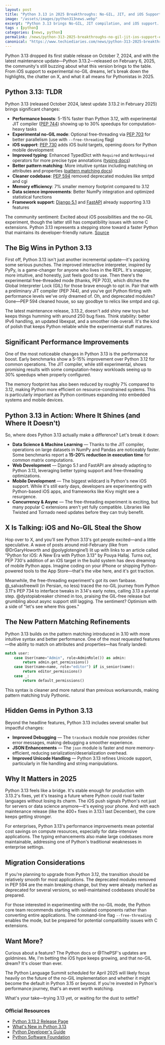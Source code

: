 ```yaml
---
layout: post
title: "Python 3.13 in 2025 Breakthroughs: No-GIL, JIT, and iOS Support Explained"
image: "/assets/images/python313news.webp"
excerpt: "Python 3.13 brings No-GIL, JIT compilation, and iOS support. Find out how it changes Python development in 2025." 
tags : [python]
categories: [news, python]
permalink: /news/python-313-2025-breakthroughs-no-gil-jit-ios-support-explained/
canonical: "https://www.techiediaries.com/news/python-313-2025-breakthroughs-no-gil-jit-ios-support-explained/"
---
```


Python 3.13 dropped its first stable release on October 7, 2024, and with the latest maintenance update—Python 3.13.2—released on February 6, 2025, the community's still buzzing about what this version brings to the table. From iOS support to experimental no-GIL dreams, let's break down the highlights, the chatter on X, and what it all means for Pythonistas in 2025.

## Python 3.13: TLDR

Python 3.13 (released October 2024, latest update 3.13.2 in February 2025) brings significant changes:

- **Performance boosts**: 5-15% faster than Python 3.12, with experimental JIT compiler ([PEP 744](https://peps.python.org/pep-0744/)) showing up to 30% speedups for computation-heavy tasks
- **Experimental no-GIL mode**: Optional free-threading via [PEP 703](https://peps.python.org/pep-0703/) for better parallelism (use with `--free-threading` flag)
- **iOS support**: [PEP 730](https://peps.python.org/pep-0730/) adds iOS build targets, opening doors for Python mobile development
- **Improved typing**: Enhanced TypedDict with `Required` and `NotRequired` operators for more precise type annotations ([typing docs](https://docs.python.org/3.13/library/typing.html#typing.TypedDict))
- **Better pattern matching**: More intuitive syntax including matching on attributes and properties ([pattern matching docs](https://docs.python.org/3.13/tutorial/controlflow.html#match-statements))
- **Cleaner codebase**: [PEP 594](https://peps.python.org/pep-0594/) removed deprecated modules like smtpd and cgi
- **Memory efficiency**: 7% smaller memory footprint compared to 3.12
- **Data science improvements**: Better NumPy integration and optimized statistical functions
- **Framework support**: [Django 5.1](https://docs.djangoproject.com/en/5.1/releases/5.1/) and [FastAPI](https://fastapi.tiangolo.com/) already supporting 3.13 features

The community sentiment: Excited about iOS possibilities and the no-GIL experiment, though the latter still has compatibility issues with some C extensions. Python 3.13 represents a stepping stone toward a faster Python that maintains its developer-friendly nature.
[Source](https://www.techiediaries.com/news/python-313-2025-breakthroughs-no-gil-jit-ios-support-explained/)
## The Big Wins in Python 3.13

First off, Python 3.13 isn't just another incremental update—it's packing some serious punches. The improved interactive interpreter, inspired by PyPy, is a game-changer for anyone who lives in the REPL. It's snappier, more intuitive, and honestly, just feels good to use. Then there's the experimental free-threaded mode (thanks, PEP 703), which ditches the Global Interpreter Lock (GIL) for those brave enough to opt in. Pair that with a preliminary JIT compiler (PEP 744), and you've got Python flirting with performance levels we've only dreamed of. Oh, and deprecated modules? Gone—PEP 594 cleaned house, so say goodbye to relics like smtpd and cgi.

The latest maintenance release, 3.13.2, doesn't add shiny new toys but keeps things humming with around 250 bug fixes. Think stability: better IPv6 handling, an updated libexpat, and a smoother ride overall. It's the kind of polish that keeps Python reliable while the experimental stuff matures.

## Significant Performance Improvements

One of the most noticeable changes in Python 3.13 is the performance boost. Early benchmarks show a 5-15% improvement over Python 3.12 for common operations. The JIT compiler, while still experimental, shows promising results with some computation-heavy workloads seeing up to 30% speedups when properly configured.

The memory footprint has also been reduced by roughly 7% compared to 3.12, making Python more efficient on resource-constrained systems. This is particularly important as Python continues expanding into embedded systems and mobile devices.

## Python 3.13 in Action: Where It Shines (and Where It Doesn't)

So, where does Python 3.13 actually make a difference? Let's break it down:

-   **Data Science & Machine Learning** — Thanks to the JIT compiler, operations on large datasets in NumPy and Pandas are noticeably faster. Some benchmarks report a **15-20% reduction in execution time** for common matrix computations.
-   **Web Development** — Django 5.1 and FastAPI are already adapting to Python 3.13, leveraging better typing support and free-threading optimizations.
-   **Mobile Development** — The biggest wildcard is Python's new iOS support. While it's still early days, developers are experimenting with Python-based iOS apps, and frameworks like Kivy might see a resurgence.
-   **Concurrency & Async** — The free-threading experiment is exciting, but many popular C extensions aren't yet fully compatible. Libraries like Twisted and Tornado need updates before they can truly benefit.

## X Is Talking: iOS and No-GIL Steal the Show

Hop over to X, and you'll see Python 3.13's got people excited—and a little speculative. A wave of posts around mid-February (like from @DrGaryHoworth and @polyglotengine1) lit up with links to an article called "Python for iOS: A New Era with Python 3.13" by Pouya Hallaj. Turns out, PEP 730's addition of an iOS target in the build system has devs dreaming of mobile Python apps. Imagine coding on your iPhone or shipping Python-powered tools to the App Store—that's the vibe here, and it's got traction.

Meanwhile, the free-threading experiment's got its own fanbase. @_salvasfreewill (in Persian, no less) traced the no-GIL journey from Python 3.11's PEP 734 to interface tweaks in 3.14's early notes, calling 3.13 a pivotal step. @dystopiabreaker chimed in too, praising the GIL-free release but grumbling about async support still lagging. The sentiment? Optimism with a side of "let's see where this goes."

## The New Pattern Matching Refinements

Python 3.13 builds on the pattern matching introduced in 3.10 with more intuitive syntax and better performance. One of the most requested features—the ability to match on attributes and properties—has finally landed:

```python
match user:
    case User(name="Admin", role=AdminRole()) as admin:
        return admin.get_permissions()
    case User(name=name, role="editor") if is_senior(name):
        return editor_permissions()
    case _:
        return default_permissions()

```

This syntax is cleaner and more natural than previous workarounds, making pattern matching truly Pythonic.

## Hidden Gems in Python 3.13

Beyond the headline features, Python 3.13 includes several smaller but impactful changes:

-   **Improved Debugging** — The `traceback` module now provides richer error messages, making debugging a smoother experience.
-   **JSON Enhancements** — The `json` module is faster and more memory-efficient, reducing serialization/deserialization overhead.
-   **Improved Unicode Handling** — Python 3.13 refines Unicode support, particularly in file handling and string manipulations.

## Why It Matters in 2025

Python 3.13 feels like a bridge. It's stable enough for production with 3.13.2's fixes, yet it's teasing a future where Python could rival faster languages without losing its charm. The iOS push signals Python's not just for servers or data science anymore—it's eyeing your phone. And with each maintenance release (like the 400+ fixes in 3.13.1 last December), the core keeps getting stronger.

For enterprises, Python 3.13's performance improvements mean potential cost savings on compute resources, especially for data-intensive applications. The typing enhancements also make large codebases more maintainable, addressing one of Python's traditional weaknesses in enterprise settings.

## Migration Considerations

If you're planning to upgrade from Python 3.12, the transition should be relatively smooth for most applications. The deprecated modules removed in PEP 594 are the main breaking change, but they were already marked as deprecated for several versions, so well-maintained codebases should be prepared.

For those interested in experimenting with the no-GIL mode, the Python core team recommends starting with isolated components rather than converting entire applications. The command-line flag `--free-threading` enables the mode, but be prepared for potential compatibility issues with C extensions.

## Want More?

Curious about a feature? The Python docs or @ThePSF's updates are goldmines. Me, I'm betting the iOS hype keeps growing, and that no-GIL dream? It's closer than ever.

The Python Language Summit scheduled for April 2025 will likely focus heavily on the future of the no-GIL implementation and whether it might become the default in Python 3.15 or beyond. If you're invested in Python's performance journey, that's an event worth watching.

What's your take—trying 3.13 yet, or waiting for the dust to settle?

### Official Resources
- [Python 3.13.2 Release Page](https://www.python.org/downloads/release/python-3132/)
- [What's New in Python 3.13](https://docs.python.org/3.13/whatsnew/3.13.html)
- [Python Developer's Guide](https://devguide.python.org/)
- [Python Software Foundation](https://www.python.org/psf-landing/)
